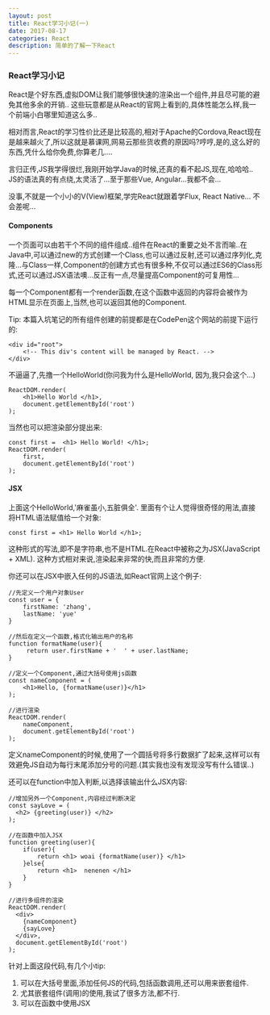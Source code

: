 ```yaml
---
layout: post
title: React学习小记(一)
date: 2017-08-17
categories: React
description: 简单的了解一下React
---
```


### React学习小记

React是个好东西,虚拟DOM让我们能够很快速的渲染出一个组件,并且尽可能的避免其他多余的开销.. 这些玩意都是从React的官网上看到的,具体性能怎么样,我一个前端小白哪里知道这么多..

相对而言,React的学习性价比还是比较高的,相对于Apache的Cordova,React现在是越来越火了,所以这就是慕课网,网易云那些货收费的原因吗?哼哼,是的,这么好的东西,凭什么给你免费,你算老几....

言归正传,JS我学得很烂,我刚开始学Java的时候,还真的看不起JS,现在,哈哈哈.. JS的语法真的有点绕,太灵活了...至于那些Vue, Angular...我都不会...

没事,不就是一个小小的V(View)框架,学完React就跟着学Flux, React Native... 不会差呢...

#### Components

一个页面可以由若干个不同的组件组成..组件在React的重要之处不言而喻..在Java中,可以通过new的方式创建一个Class,也可以通过反射,还可以通过序列化,克隆...与Class一样,Component的创建方式也有很多种,不仅可以通过ES6的Class形式,还可以通过JSX语法噢...反正有一点,尽量提高Component的可复用性...

每一个Component都有一个render函数,在这个函数中返回的内容将会被作为HTML显示在页面上,当然,也可以返回其他的Component.

Tip: 本篇入坑笔记的所有组件创建的前提都是在CodePen这个网站的前提下运行的:
    
    <div id="root">
        <!-- This div's content will be managed by React. -->
    </div>

不逼逼了,先撸一个HelloWorld(你问我为什么是HelloWorld, 因为,我只会这个...)

    ReactDOM.render(
        <h1>Hello World </h1>,
        document.getElementById('root')
    );

当然也可以把渲染部分提出来:

    const first =  <h1> Hello World! </h1>;
    ReactDOM.render(
        first,
        document.getElementById('root')
    );

#### JSX

上面这个HelloWorld,'麻雀虽小,五脏俱全'. 里面有个让人觉得很奇怪的用法,直接将HTML语法赋值给一个对象: 

    const first = <h1> Hello World </h1>;

这种形式的写法,即不是字符串,也不是HTML.在React中被称之为JSX(JavaScript + XML). 这种方式相对来说,渲染起来非常的快,而且非常的方便.

你还可以在JSX中嵌入任何的JS语法,如React官网上这个例子:

    //先定义一个用户对象User
    const user = {
        firstName: 'zhang',
        lastName: 'yue'
    }

    //然后在定义一个函数,格式化输出用户的名称
    function formatName(user){
         return user.firstName + '  ' + user.lastName;
    }

    //定义一个Component,通过大括号使用js函数
    const nameComponent = (
        <h1>Hello, {formatName(user)}</h1>
    );

    //进行渲染
    ReactDOM.render(
        nameComponent,
        document.getElementById('root')
    );

定义nameComponent的时候,使用了一个圆括号将多行数据扩了起来,这样可以有效避免JS自动为每行末尾添加分号的问题.(其实我也没有发现没写有什么错误..)

还可以在function中加入判断,以选择该输出什么JSX内容:

    //增加另外一个Component,内容经过判断决定
    const sayLove = (
      <h2> {greeting(user)} </h2>
    );

    //在函数中加入JSX
    function greeting(user){
        if(user){
            return <h1> woai {formatName(user)} </h1>
        }else{
            return <h1>  nenenen </h1>
        }
    }

    //进行多组件的渲染
    ReactDOM.render(
      <div>
        {nameComponent}
        {sayLove}
      </div>,                           
      document.getElementById('root')
    );

针对上面这段代码,有几个小tip:

1. 可以在大括号里面,添加任何JS的代码,包括函数调用,还可以用来嵌套组件.
2. 尤其嵌套组件(调用)的使用,我试了很多方法,都不行.
3. 可以在函数中使用JSX